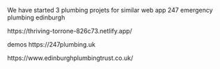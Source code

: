 We have started 3 plumbing projets for similar web app 247 emergency plumbing edinburgh 
<p>https://thriving-torrone-826c73.netlify.app/
<p></p>demos https://247plumbing.uk
<p>https://www.edinburghplumbingtrust.co.uk/

